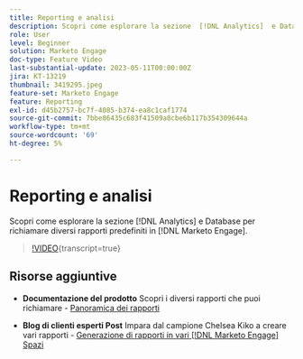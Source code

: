 ```yaml
---
title: Reporting e analisi
description: Scopri come esplorare la sezione  [!DNL Analytics]  e Database per richiamare diversi rapporti predefiniti in [!DNL Marketo Engage].
role: User
level: Beginner
solution: Marketo Engage
doc-type: Feature Video
last-substantial-update: 2023-05-11T00:00:00Z
jira: KT-13219
thumbnail: 3419295.jpeg
feature-set: Marketo Engage
feature: Reporting
exl-id: d45b2757-bc7f-4085-b374-ea8c1caf1774
source-git-commit: 7bbe86435c683f41509a8cbe6b117b354309644a
workflow-type: tm+mt
source-wordcount: '69'
ht-degree: 5%

---
```


# Reporting e analisi

Scopri come esplorare la sezione [!DNL Analytics] e Database per richiamare diversi rapporti predefiniti in [!DNL Marketo Engage].

>[!VIDEO](https://video.tv.adobe.com/v/3419295/?learn=on){transcript=true}

## Risorse aggiuntive

* **Documentazione del prodotto**
Scopri i diversi rapporti che puoi richiamare - [Panoramica dei rapporti](https://experienceleague.adobe.com/docs/marketo/using/product-docs/reporting/reporting-overview.html?lang=en&amp;sdid=M7K4SLTS&amp;mv=email&amp;mv2=instreml)

* **Blog di clienti esperti Post**
Impara dal campione Chelsea Kiko a creare vari rapporti - [Generazione di rapporti in vari [!DNL Marketo Engage] Spazi](https://nation.marketo.com/t5/product-blogs/how-marketo-champion-chelsea-kiko-reports-in-various-marketo/ba-p/242627)
